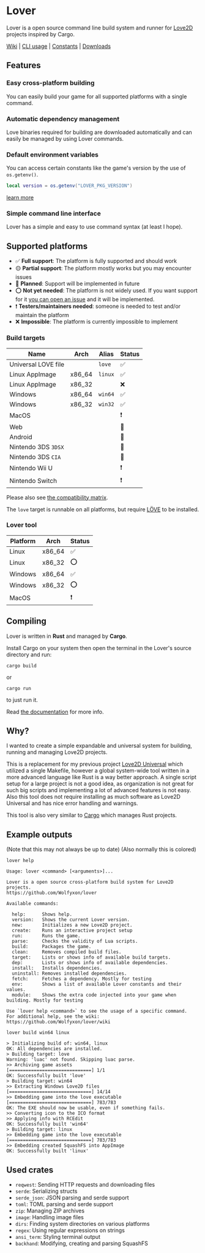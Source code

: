 # Lover
Lover is a open source command line build system and runner for [Love2D](https://love2d.org) projects inspired by Cargo.

[Wiki](https://github.com/Wolfyxon/lover/wiki) | [CLI usage](https://github.com/Wolfyxon/lover/wiki/Using-Lover) | [Constants](https://github.com/Wolfyxon/lover/wiki/Constants) | [Downloads](https://github.com/Wolfyxon/lover/releases/latest)

## Features
### Easy cross-platform building
You can easily build your game for all supported platforms with a single command.

### Automatic dependency management
Love binaries required for building are downloaded automatically and can easily be managed by using Lover commands.

### Default environment variables
You can access certain constants like the game's version by the use of `os.getenv()`.
```lua
local version = os.getenv("LOVER_PKG_VERSION")
```
[learn more](https://github.com/Wolfyxon/lover/wiki/Constants)

### Simple command line interface
Lover has a simple and easy to use command syntax (at least I hope).

## Supported platforms
- ✅ **Full support**: The platform is fully supported and should work
- 🟡 **Partial support**: The platform mostly works but you may encounter issues
- 📁 **Planned**: Support will be implemented in future
- ⭕ **Not yet needed**: The platform is not widely used. If you want support for it [you can open an issue](https://github.com/Wolfyxon/lover/issues/new) and it will be implemented.
- ❗ **Testers/maintainers needed**: someone is needed to test and/or maintain the platform
- ❌ **Impossible**: The platform is currently impossible to implement

### Build targets
| Name                | Arch   | Alias   | Status |
|---------------------|--------|---------|--------|
| Universal LOVE file |        | `love`  | ✅     |
| Linux AppImage      | x86_64 | `linux` | ✅     |
| Linux AppImage      | x86_32 |         | ❌     |
| Windows             | x86_64 | `win64` | ✅     |
| Windows             | x86_32 | `win32` | ✅     |
| MacOS               |        |         | ❗     |
| Web                 |        |         | 📁     |
| Android             |        |         | 📁     |
| Nintendo 3DS `3DSX` |        |         | 📁     |
| Nintendo 3DS `CIA`  |        |         | 📁     |
| Nintendo Wii U      |        |         | ❗     |
| Nintendo Switch     |        |         | ❗     |

Please also see [the compatibility matrix](https://github.com/Wolfyxon/lover/wiki/Building#support).

The `love` target is runnable on all platforms, but require [LÖVE](https://love2d.org/) to be installed.

### Lover tool
| Platform | Arch   | Status |
|----------|--------|--------|
| Linux    | x86_64 | ✅     |
| Linux    | x86_32 | ⭕     |
| Windows  | x86_64 | ✅     |
| Windows  | x86_32 | ⭕     |
| MacOS    |        | ❗     |

## Compiling
Lover is written in **Rust** and managed by **Cargo**. 

Install Cargo on your system then open the terminal in the Lover's source directory and run:
```
cargo build
```
or
```
cargo run
```
to just run it.

Read [the documentation](https://doc.rust-lang.org/cargo/) for more info.

## Why?
I wanted to create a simple expandable and universal system for building, running and managing Love2D projects.

This is a replacement for my previous project [Love2D Universal](https://github.com/Wolfyxon/love2d-universal) which utilized a single Makefile, however a global system-wide tool written in a more advanced language like Rust is a way better approach.
A single script setup for a large project is not a good idea, as organization is not great for such big scripts and implementing a lot of advanced features is not easy. 
Also this tool does not require installing as much software as Love2D Universal and has nice error handling and warnings.

This tool is also very similar to [Cargo](https://github.com/rust-lang/cargo/) which manages Rust projects.

## Example outputs
(Note that this may not always be up to date)
(Also normally this is colored)

`lover help`
```
Usage: lover <command> [<arguments>]... 

Lover is a open source cross-platform build system for Love2D projects.
https://github.com/Wolfyxon/lover

Available commands:

  help:      Shows help.
  version:   Shows the current Lover version.
  new:       Initializes a new Love2D project.
  create:    Runs an interactive project setup
  run:       Runs the game.
  parse:     Checks the validity of Lua scripts.
  build:     Packages the game.
  clean:     Removes compiled build files.
  target:    Lists or shows info of available build targets.
  dep:       Lists or shows info of available dependencies.
  install:   Installs dependencies.
  uninstall: Removes installed dependencies.
  fetch:     Fetches a dependency. Mostly for testing
  env:       Shows a list of available Lover constants and their values.
  module:    Shows the extra code injected into your game when building. Mostly for testing

Use `lover help <command>` to see the usage of a specific command.
For additional help, see the wiki: https://github.com/Wolfyxon/lover/wiki
```

`lover build win64 linux`
```
> Initializing build of: win64, linux
OK: All dependencies are installed.
> Building target: love
Warning: 'luac' not found. Skipping luac parse.
>> Archiving game assets                            [==============================] 1/1
OK: Successfully built 'love'
> Building target: win64
>> Extracting Windows Love2D files                  [==============================] 14/14
>> Embedding game into the love executable          [==============================] 783/783
OK: The EXE should now be usable, even if something fails.
>> Converting icon to the ICO format
>> Applying info with RCEdit
OK: Successfully built 'win64'
> Building target: linux
>> Embedding game into the love executable          [==============================] 783/783
>> Embedding created SquashFS into AppImage
OK: Successfully built 'linux'
```

## Used crates
- `reqwest`: Sending HTTP requests and downloading files
- `serde`: Serializing structs
- `serde_json`: JSON parsing and serde support
- `toml`: TOML parsing and serde support
- `zip`: Managing ZIP archives
- `image`: Handling image files
- `dirs`: Finding system directories on various platforms
- `regex`: Using regular expressions on strings
- `ansi_term`: Styling terminal output
- `backhand`: Modifying, creating and parsing SquashFS
